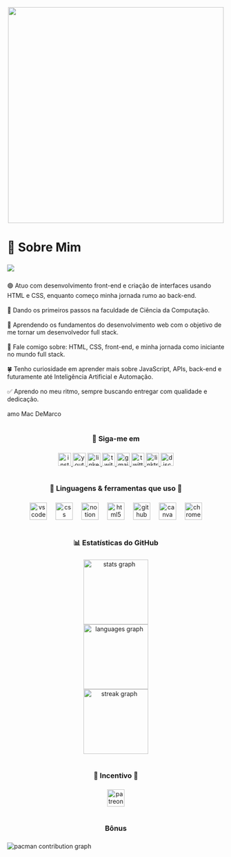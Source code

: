 <div align="center">
  <img height="500" src="https://cdn.discordapp.com/attachments/1388673250757836853/1398368807185027102/Lucas.png?ex=68851bf0&is=6883ca70&hm=0583ba8aa5ec9f97ebcc6bb930fc0376713b8d73c249c39c6c0604b8d808b7b9&"  />
</div>

###

<h1 align="left">🍏 Sobre Mim</h1>

###

<div align="left">
  <img src="https://visitor-badge.laobi.icu/badge?page_id=CodeLucasRosa.CodeLucasRosa&left_color=darkolivegreen&right_color=darkolivegreen&left_text=%3C/%3E%20Visualiza%C3%A7%C3%B5es%20de%20Perfil"  />
</div>

###

<p align="left">🟢 Atuo com desenvolvimento front-end e criação de interfaces usando HTML e CSS, enquanto começo minha jornada rumo ao back-end.<br><br>🌱 Dando os primeiros passos na faculdade de Ciência da Computação.<br><br>🌿 Aprendendo os fundamentos do desenvolvimento web com o objetivo de me tornar um desenvolvedor full stack.<br><br>📗 Fale comigo sobre: HTML, CSS, front-end, e minha jornada como iniciante no mundo full stack.<br><br>🍀 Tenho curiosidade em aprender mais sobre JavaScript, APIs, back-end e futuramente até Inteligência Artificial e Automação.<br><br>✅ Aprendo no meu ritmo, sempre buscando entregar com qualidade e dedicação.<br><br>amo Mac DeMarco</p>

###

<h1 align="left"></h1>

###

<h3 align="center">🐍 Siga-me em</h3>

###

<div align="center">
  <a href="https://www.instagram.com/codelucasrosa/" target="_blank">
    <img src="https://img.shields.io/static/v1?message=Instagram&logo=instagram&label=&color=E4405F&logoColor=white&labelColor=&style=for-the-badge" height="30" alt="instagram logo"  />
  </a>
  <a href="https://www.youtube.com/@CodeLucasRosa" target="_blank">
    <img src="https://img.shields.io/static/v1?message=Youtube&logo=youtube&label=&color=FF0000&logoColor=white&labelColor=&style=for-the-badge" height="30" alt="youtube logo"  />
  </a>
  <a href="https://www.linkedin.com/in/CodeLucasRosa" target="_blank">
    <img src="https://img.shields.io/static/v1?message=off&logo=linkedin&label=Linkedin&color=808080&logoColor=white&labelColor=808080&style=for-the-badge" height="30" alt="linkedin logo"  />
  </a>
  <a href="https://www.twitch.tv/codelucasrosa/" target="_blank">
    <img src="https://img.shields.io/static/v1?message=Twitch&logo=twitch&label=&color=9146FF&logoColor=white&labelColor=&style=for-the-badge" height="30" alt="twitch logo"  />
  </a>
  <a href="mailto:rosalucas.codes@gmail.com" target="_blank">
    <img src="https://img.shields.io/static/v1?message=Gmail&logo=gmail&label=&color=D14836&logoColor=white&labelColor=&style=for-the-badge" height="30" alt="gmail logo"  />
  </a>
  <a href="https://x.com/CodeLucasRosa" target="_blank">
    <img src="https://img.shields.io/static/v1?message=Twitter&logo=twitter&label=X&color=1DA1F2&logoColor=white&labelColor=1DA1F2&style=for-the-badge" height="30" alt="twitter logo"  />
  </a>
  <a href="https://linktr.ee/CodeLucasRosa" target="_blank">
    <img src="https://img.shields.io/static/v1?message=Linktree&logo=linktree&label=&color=1de9b6&logoColor=white&labelColor=&style=for-the-badge" height="30" alt="linktree logo"  />
  </a>
  <img src="https://img.shields.io/static/v1?message=Discord&logo=discord&label=yazabot.&color=7289DA&logoColor=white&labelColor=7289DA&style=for-the-badge" height="30" alt="discord logo"  />
</div>

###

<h1 align="left"></h1>

###

<h3 align="center">📗 Linguagens & ferramentas que uso 📗</h3>

###

<div align="center">
  <img src="https://cdn.jsdelivr.net/gh/devicons/devicon/icons/vscode/vscode-original.svg" height="40" alt="vscode logo"  />
  <img width="12" />
  <img src="https://cdn.jsdelivr.net/gh/devicons/devicon/icons/css3/css3-original.svg" height="40" alt="css logo"  />
  <img width="12" />
  <img src="https://cdn.jsdelivr.net/gh/devicons/devicon/icons/notion/notion-original.svg" height="40" alt="notion logo"  />
  <img width="12" />
  <img src="https://cdn.jsdelivr.net/gh/devicons/devicon/icons/html5/html5-original.svg" height="40" alt="html5 logo"  />
  <img width="12" />
  <img src="https://cdn.jsdelivr.net/gh/devicons/devicon/icons/github/github-original.svg" height="40" alt="github logo"  />
  <img width="12" />
  <img src="https://cdn.jsdelivr.net/gh/devicons/devicon/icons/canva/canva-original.svg" height="40" alt="canva logo"  />
  <img width="12" />
  <img src="https://cdn.jsdelivr.net/gh/devicons/devicon/icons/chrome/chrome-original.svg" height="40" alt="chrome logo"  />
</div>

###

<h1 align="left"></h1>

###

<h3 align="center">📊 Estatísticas do GitHub</h3>

###

<div align="center">
  <img src="https://github-readme-stats.vercel.app/api?username=CodeLucasRosa&hide_title=false&hide_rank=false&show_icons=true&include_all_commits=true&count_private=true&disable_animations=false&theme=dracula&locale=en&hide_border=false&order=1" height="150" alt="stats graph" /> <br>
  <img src="https://github-readme-stats.vercel.app/api/top-langs?username=CodeLucasRosa&locale=en&hide_title=false&layout=compact&card_width=320&langs_count=5&theme=dracula&hide_border=false&order=2" height="150" alt="languages graph" /> <br>
  <img src="https://streak-stats.demolab.com?user=CodeLucasRosa&locale=en&mode=daily&theme=dracula&hide_border=false&border_radius=5&order=3" height="150" alt="streak graph"  />
</div>

###

<h1 align="left"></h1>

###

<h3 align="center">💸 Incentivo 💸</h3>

###

<div align="center">
  <a href="https://www.patreon.com/c/CodeLucasRosa" target="_blank">
    <img src="https://img.shields.io/static/v1?message=Patreon&logo=patreon&label=&color=F96854&logoColor=white&labelColor=&style=for-the-badge" height="40" alt="patreon logo"  />
  </a>
</div>

###

<h1 align="left"></h1>

###

<h3 align="center">Bônus</h3>

###

<picture>
  <source media="(prefers-color-scheme: dark)" srcset="https://raw.githubusercontent.com/CodeLucasRosa/CodeLucasRosa/output/pacman-contribution-graph-dark.svg">
  <source media="(prefers-color-scheme: light)" srcset="https://raw.githubusercontent.com/CodeLucasRosa/CodeLucasRosa/output/pacman-contribution-graph.svg">
  <img alt="pacman contribution graph" src="https://raw.githubusercontent.com/CodeLucasRosa/CodeLucasRosa/output/pacman-contribution-graph.svg">
</picture>

###
